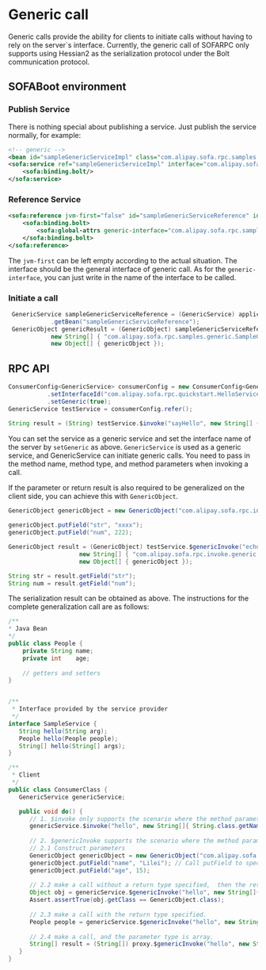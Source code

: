 # Generic call

Generic calls provide the ability for clients to initiate calls without having to rely on the server`s interface. Currently, the generic call of SOFARPC only supports using Hessian2 as the serialization protocol under the Bolt communication protocol.

## SOFABoot environment

### Publish Service

There is nothing special about publishing a service. Just publish the service normally, for example:

```xml
<!-- generic -->
<bean id="sampleGenericServiceImpl" class="com.alipay.sofa.rpc.samples.generic.SampleGenericServiceImpl"/>
<sofa:service ref="sampleGenericServiceImpl" interface="com.alipay.sofa.rpc.samples.generic.SampleGenericService">
    <sofa:binding.bolt/>
</sofa:service>

```

### Reference Service
```xml
<sofa:reference jvm-first="false" id="sampleGenericServiceReference" interface="com.alipay.sofa.rpc.api.GenericService">
    <sofa:binding.bolt>
        <sofa:global-attrs generic-interface="com.alipay.sofa.rpc.samples.generic.SampleGenericService"/>
    </sofa:binding.bolt>
</sofa:reference>
```

The `jvm-first` can be left empty according to the actual situation. The interface should be the general interface of generic call. As for the `generic-interface`, you can just write in the name of the interface to be called.

### Initiate a call

````java
 GenericService sampleGenericServiceReference = (GenericService) applicationContext
            .getBean("sampleGenericServiceReference");
 GenericObject genericResult = (GenericObject) sampleGenericServiceReference.$genericInvoke("sayGeneric",
            new String[] { "com.alipay.sofa.rpc.samples.generic.SampleGenericParamModel" },
            new Object[] { genericObject });
````

## RPC API 



```java
ConsumerConfig<GenericService> consumerConfig = new ConsumerConfig<GenericService>()
           .setInterfaceId("com.alipay.sofa.rpc.quickstart.HelloService")
           .setGeneric(true);
GenericService testService = consumerConfig.refer();

String result = (String) testService.$invoke("sayHello", new String[] { "java.lang.String" },new Object[] { "1111" });
```
You can set the service as a generic service and set the interface name of the server by `setGeneric` as above. `GenericService` is used as a generic service, and GenericService can initiate generic calls. You need to pass in the method name, method type, and method parameters when invoking a call.

If the parameter or return result is also required to be generalized on the client side, you can achieve this with `GenericObject`.
```java
GenericObject genericObject = new GenericObject("com.alipay.sofa.rpc.invoke.generic.TestObj");
              
genericObject.putField("str", "xxxx");
genericObject.putField("num", 222);

GenericObject result = (GenericObject) testService.$genericInvoke("echoObj",
                    new String[] { "com.alipay.sofa.rpc.invoke.generic.TestObj" },
                    new Object[] { genericObject });

String str = result.getField("str");
String num = result.getField("num");
```
The serialization result can be obtained as above. The instructions for the complete generalization call are as follows:
```java
/**
* Java Bean
*/
public class People {
    private String name;
    private int    age;
    
    // getters and setters
}


/**
 * Interface provided by the service provider
 */
interface SampleService {
   String hello(String arg);
   People hello(People people);
   String[] hello(String[] args);
}

/**
 * Client
 */
public class ConsumerClass {
   GenericService genericService;

   public void do() {
      // 1. $invoke only supports the scenario where the method parameter types exsit in the current application`s ClassLoader.
      genericService.$invoke("hello", new String[]{ String.class.getName() }, "I'm an arg");
      
      // 2. $genericInvoke supports the scenario where the method parameter types do not exist in the current application`s  ClassLoader.
      // 2.1 Construct parameters
      GenericObject genericObject = new GenericObject("com.alipay.sofa.rpc.test.generic.bean.People"); // Specify the full path class name in the constructor.
      genericObject.putField("name", "Lilei"); // Call putField to specify the field value.
      genericObject.putField("age", 15);
      
      // 2.2 make a call without a return type specified,  then the returned result type is GenericObject.
      Object obj = genericService.$genericInvoke("hello", new String[]{"com.alipay.sofa.rpc.test.generic.bean.People"}, new Object[] { genericObject });
      Assert.assertTrue(obj.getClass == GenericObject.class);
      
      // 2.3 make a call with the return type specified.
      People people = genericService.$genericInvoke("hello", new String[]{"com.alipay.sofa.rpc.test.generic.bean.People"}, new Object[] { genericObject }, People.class);
	  
      // 2.4 make a call, and the parameter type is array.
      String[] result = (String[]) proxy.$genericInvoke("hello", new String[]{new String[0].getClass().getName()}, new Object[]{ new String[]{"args"} });
   }
}
```